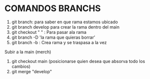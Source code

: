 # COMANDOS BRANCHS

1. git branch: para saber en que rama estamos ubicado
2. git branch develop para crear la rama dentro del main
3. git checkout " " : Para pasar ala rama
4. git branch -D 'la rama que quieras borrar'
5. git branch -b : Crea rama y se traspasa a la vez

Subir a la main (merch)

1. git checkout main (posicionarse quien desea que absorva todo los cambios)
2. git merge "develop"
